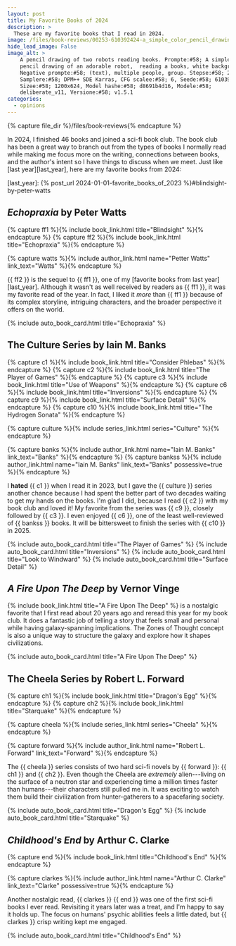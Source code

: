 ```yaml
---
layout: post
title: My Favorite Books of 2024
description: >
  These are my favorite books that I read in 2024.
image: /files/book-reviews/00253-610392424-a_simple_color_pencil_drawing_of_an_adorable_robot_reading_a_books_white_background.png
hide_lead_image: False
image_alt: >
    A pencil drawing of two robots reading books. Prompte:#58; A simple color
    pencil drawing of an adorable robot,  reading a books, white background.
    Negative prompte:#58; (text), multiple people, group. Stepse:#58; 20,
    Samplere:#58; DPM++ SDE Karras, CFG scalee:#58; 6, Seede:#58; 610392424,
    Sizee:#58; 1200x624, Model hashe:#58; d8691b4d16, Modele:#58;
    deliberate_v11, Versione:#58; v1.5.1
categories:
  - opinions
---
```


{% capture file_dir %}/files/book-reviews{% endcapture %}

In 2024, I finished 46 books and joined a sci-fi book club. The book club has
been a great way to branch out from the types of books I normally read while
making me focus more on the writing, connections between books, and the
author's intent so I have things to discuss when we meet. Just like [last
year][last_year], here are my favorite books from 2024:

[last_year]: {% post_url 2024-01-01-favorite_books_of_2023 %}#blindsight-by-peter-watts

## <cite class="book-title">Echopraxia</cite> by <span class="author-name">Peter Watts</span>

{% capture ff1 %}{% include book_link.html title="Blindsight" %}{% endcapture %} 
{% capture ff2 %}{% include book_link.html title="Echopraxia" %}{% endcapture %} 

{% capture watts %}{% include author_link.html name="Petter Watts" link_text="Watts" %}{% endcapture %}

{{ ff2 }} is the sequel to {{ ff1 }}, one of my [favorite books from last
year][last_year]. Although it wasn't as well received by readers as {{ ff1 }},
it was my favorite read of the year. In fact, I liked it _more_ than {{ ff1 }}
because of its complex storyline, intriguing characters, and the broader
perspective it offers on the world.

<div class="card-grid">
  {% include auto_book_card.html title="Echopraxia" %}
</div>

## The <span class="book-series">Culture</span> Series by <span class="author-name">Iain M. Banks</span>

{% capture c1 %}{% include book_link.html title="Consider Phlebas" %}{% endcapture %} 
{% capture c2 %}{% include book_link.html title="The Player of Games" %}{% endcapture %} 
{% capture c3 %}{% include book_link.html title="Use of Weapons" %}{% endcapture %} 
{% capture c6 %}{% include book_link.html title="Inversions" %}{% endcapture %} 
{% capture c9 %}{% include book_link.html title="Surface Detail" %}{% endcapture %} 
{% capture c10 %}{% include book_link.html title="The Hydrogen Sonata" %}{% endcapture %}

{% capture culture %}{% include series_link.html series="Culture" %}{% endcapture %}

{% capture banks %}{% include author_link.html name="Iain M. Banks" link_text="Banks" %}{% endcapture %}
{% capture bankss %}{% include author_link.html name="Iain M. Banks" link_text="Banks" possessive=true %}{% endcapture %}

I **hated** {{ c1 }} when I read it in 2023, but I gave the {{ culture }}
series another chance because I had spent the better part of two decades
waiting to get my hands on the books. I'm glad I did, because I read {{ c2 }}
with my book club and loved it! My favorite from the series was {{ c9 }},
closely followed by {{ c3 }}. I even enjoyed {{ c6 }}, one of the least
well-reviewed of {{ bankss }} books. It will be bittersweet to finish the
series with {{ c10 }} in 2025.

<div class="card-grid">
  {% include auto_book_card.html title="The Player of Games" %} 
  {% include auto_book_card.html title="Inversions" %} 
  {% include auto_book_card.html title="Look to Windward" %} 
  {% include auto_book_card.html title="Surface Detail" %} 
</div>

## <cite class="book-title">A Fire Upon The Deep</cite> by <span class="author-name">Vernor Vinge</span>

{% include book_link.html title="A Fire Upon The Deep" %} is a nostalgic
favorite that I first read about 20 years ago and reread this year for my book
club. It does a fantastic job of telling a story that feels small and personal
while having galaxy-spanning implications. The Zones of Thought concept is
also a unique way to structure the galaxy and explore how it shapes
civilizations.

<div class="card-grid">
  {% include auto_book_card.html title="A Fire Upon The Deep" %}
</div>

## The <span class="book-series">Cheela</span> Series by <span class="author-name">Robert L. Forward</span>

{% capture ch1 %}{% include book_link.html title="Dragon's Egg" %}{% endcapture %} 
{% capture ch2 %}{% include book_link.html title="Starquake" %}{% endcapture %} 

{% capture cheela %}{% include series_link.html series="Cheela" %}{% endcapture %}

{% capture forward %}{% include author_link.html name="Robert L. Forward" link_text="Forward" %}{% endcapture %}

The {{ cheela }} series consists of two hard sci-fi novels by {{ forward }}:
{{ ch1 }} and {{ ch2 }}. Even though the Cheela are _extremely_ alien---living
on the surface of a neutron star and experiencing time a million times faster
than humans---their characters still pulled me in. It was exciting to watch
them build their civilization from hunter-gatherers to a spacefaring society.

<div class="card-grid">
  {% include auto_book_card.html title="Dragon's Egg" %}
  {% include auto_book_card.html title="Starquake" %}
</div>

## <cite class="book-title">Childhood's End</cite> by <span class="author-name">Arthur C. Clarke</span>

{% capture end %}{% include book_link.html title="Childhood's End" %}{% endcapture %} 

{% capture clarkes %}{% include author_link.html name="Arthur C. Clarke" link_text="Clarke" possessive=true %}{% endcapture %}

Another nostalgic read, {{ clarkes }} {{ end }} was one of the first sci-fi
books I ever read. Revisiting it years later was a treat, and I'm happy to say
it holds up. The focus on humans' psychic abilities feels a little dated, but
{{ clarkes }} crisp writing kept me engaged.

<div class="card-grid">
  {% include auto_book_card.html title="Childhood's End" %}
</div>
